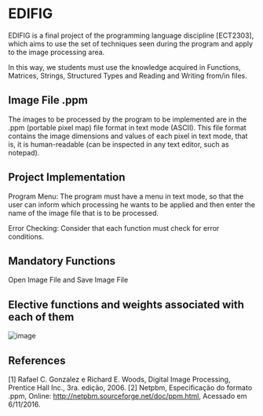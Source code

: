 # EDIFIG
EDIFIG is a final project of the programming language discipline [ECT2303], which aims to use the set of techniques seen during the program and apply to the image processing area.

In this way, we students must use the knowledge acquired in Functions, Matrices, Strings, Structured Types and Reading and Writing from/in files.

## Image File .ppm
The images to be processed by the program to be implemented are in the .ppm (portable pixel map) file format in text mode (ASCII). This file format contains the image dimensions and values of each pixel in text mode, that is, it is human-readable (can be inspected in any text editor, such as notepad).

## Project Implementation
Program Menu: The program must have a menu in text mode, so that the user can inform which processing
he wants to be applied and then enter the name of the image file that is to be processed.

Error Checking: Consider that each function must check for error conditions.

## Mandatory Functions
Open Image File and Save Image File

## Elective functions and weights associated with each of them
![image](https://user-images.githubusercontent.com/95138381/185797598-6f259a67-b481-4dc4-ae36-7bab70a68c93.png)

## References
[1] Rafael C. Gonzalez e Richard E. Woods, Digital Image Processing, Prentice Hall Inc., 3ra. edição, 2006.
[2] Netpbm, Especificação do formato .ppm, Online: http://netpbm.sourceforge.net/doc/ppm.html, Acessado
em 6/11/2016.
